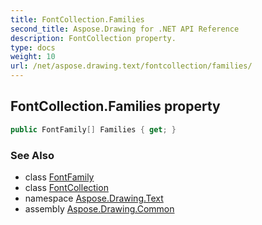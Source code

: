 ```yaml
---
title: FontCollection.Families
second_title: Aspose.Drawing for .NET API Reference
description: FontCollection property. 
type: docs
weight: 10
url: /net/aspose.drawing.text/fontcollection/families/
---
```

## FontCollection.Families property

```csharp
public FontFamily[] Families { get; }
```

### See Also

* class [FontFamily](../../../aspose.drawing/fontfamily/)
* class [FontCollection](../)
* namespace [Aspose.Drawing.Text](../../fontcollection/)
* assembly [Aspose.Drawing.Common](../../../)


